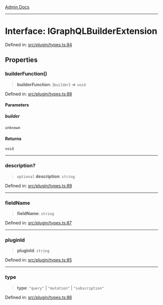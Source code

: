 [Admin Docs](/)

***

# Interface: IGraphQLBuilderExtension

Defined in: [src/plugin/types.ts:84](https://github.com/Sourya07/talawa-api/blob/ead7a48e0174153214ee7311f8b242ee1c1a12ca/src/plugin/types.ts#L84)

## Properties

### builderFunction()

> **builderFunction**: (`builder`) => `void`

Defined in: [src/plugin/types.ts:88](https://github.com/Sourya07/talawa-api/blob/ead7a48e0174153214ee7311f8b242ee1c1a12ca/src/plugin/types.ts#L88)

#### Parameters

##### builder

`unknown`

#### Returns

`void`

***

### description?

> `optional` **description**: `string`

Defined in: [src/plugin/types.ts:89](https://github.com/Sourya07/talawa-api/blob/ead7a48e0174153214ee7311f8b242ee1c1a12ca/src/plugin/types.ts#L89)

***

### fieldName

> **fieldName**: `string`

Defined in: [src/plugin/types.ts:87](https://github.com/Sourya07/talawa-api/blob/ead7a48e0174153214ee7311f8b242ee1c1a12ca/src/plugin/types.ts#L87)

***

### pluginId

> **pluginId**: `string`

Defined in: [src/plugin/types.ts:85](https://github.com/Sourya07/talawa-api/blob/ead7a48e0174153214ee7311f8b242ee1c1a12ca/src/plugin/types.ts#L85)

***

### type

> **type**: `"query"` \| `"mutation"` \| `"subscription"`

Defined in: [src/plugin/types.ts:86](https://github.com/Sourya07/talawa-api/blob/ead7a48e0174153214ee7311f8b242ee1c1a12ca/src/plugin/types.ts#L86)
